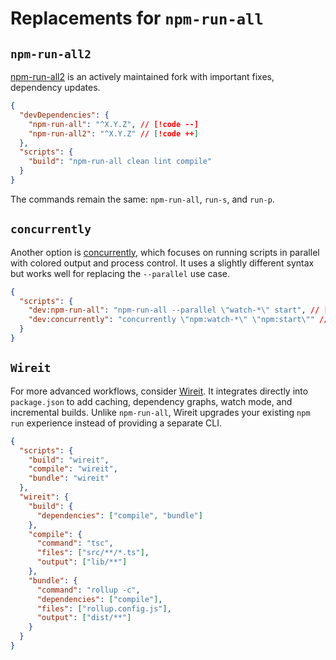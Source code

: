 # Replacements for `npm-run-all`

## `npm-run-all2`

[npm-run-all2](https://github.com/bcomnes/npm-run-all2) is an actively maintained fork with important fixes, dependency updates.

```json
{
  "devDependencies": {
    "npm-run-all": "^X.Y.Z", // [!code --]
    "npm-run-all2": "^X.Y.Z" // [!code ++]
  },
  "scripts": {
    "build": "npm-run-all clean lint compile"
  }
}
```

The commands remain the same: `npm-run-all`, `run-s`, and `run-p`.

## `concurrently`

Another option is [concurrently](https://github.com/open-cli-tools/concurrently), which focuses on running scripts in parallel with colored output and process control. It uses a slightly different syntax but works well for replacing the `--parallel` use case.

```json
{
  "scripts": {
    "dev:npm-run-all": "npm-run-all --parallel \"watch-*\" start", // [!code --]
    "dev:concurrently": "concurrently \"npm:watch-*\" \"npm:start\"" // [!code ++]
  }
}
```

## `Wireit`

For more advanced workflows, consider [Wireit](https://github.com/google/wireit). It integrates directly into `package.json` to add caching, dependency graphs, watch mode, and incremental builds. Unlike `npm-run-all`, Wireit upgrades your existing `npm run` experience instead of providing a separate CLI.

```json
{
  "scripts": {
    "build": "wireit",
    "compile": "wireit",
    "bundle": "wireit"
  },
  "wireit": {
    "build": {
      "dependencies": ["compile", "bundle"]
    },
    "compile": {
      "command": "tsc",
      "files": ["src/**/*.ts"],
      "output": ["lib/**"]
    },
    "bundle": {
      "command": "rollup -c",
      "dependencies": ["compile"],
      "files": ["rollup.config.js"],
      "output": ["dist/**"]
    }
  }
}
```

